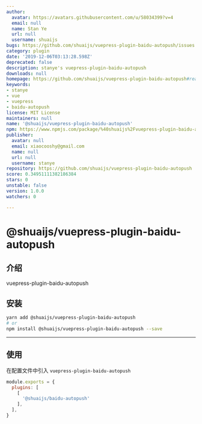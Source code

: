 ```yaml
---
author:
  avatar: https://avatars.githubusercontent.com/u/58034399?v=4
  email: null
  name: Stan Ye
  url: null
  username: shuaijs
bugs: https://github.com/shuaijs/vuepress-plugin-baidu-autopush/issues
category: plugin
date: '2019-12-06T03:13:28.598Z'
deprecated: false
description: stanye's vuepress-plugin-baidu-autopush
downloads: null
homepage: https://github.com/shuaijs/vuepress-plugin-baidu-autopush#readme
keywords:
- stanye
- vue
- vuepress
- baidu-autopush
license: MIT License
maintainers: null
name: '@shuaijs/vuepress-plugin-baidu-autopush'
npm: https://www.npmjs.com/package/%40shuaijs%2Fvuepress-plugin-baidu-autopush
publisher:
  avatar: null
  email: xiaocooshy@gmail.com
  name: null
  url: null
  username: stanye
repository: https://github.com/shuaijs/vuepress-plugin-baidu-autopush
score: 0.34951111382186384
stars: 0
unstable: false
version: 1.0.0
watchers: 0

---
```


# @shuaijs/vuepress-plugin-baidu-autopush

## 介绍

vuepress-plugin-baidu-autopush

## 安装

```bash
yarn add @shuaijs/vuepress-plugin-baidu-autopush
# or
npm install @shuaijs/vuepress-plugin-baidu-autopush --save
```

------------

## 使用

在配置文件中引入 `vuepress-plugin-baidu-autopush`

```javascript
module.exports = {
  plugins: [
    [
      '@shuaijs/baidu-autopush'
    ],
  ],
}
```
